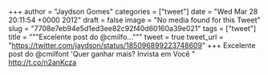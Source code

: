 
+++
author = "Jaydson Gomes"
categories = ["tweet"]
date = "Wed Mar 28 20:11:54 +0000 2012"
draft = false
image = "No media found for this Tweet"
slug = "7708e7eb94e5d1ed3ee82c92f40d60160a39e021"
tags = ["tweet"]
title = """Excelente post do @cmilfo..."""
tweet = true
tweet_url = "https://twitter.com/jaydson/status/185096899223748609"
+++
Excelente post do @cmilfont 'Quer ganhar mais? Invista em Você
" http://t.co/n2anKcza
